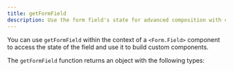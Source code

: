 ```yaml
---
title: getFormField
description: Use the form field's state for advanced composition with custom form components.
---
```


You can use `getFormField` within the context of a `<Form.Field>` component to access the state of the field and use it to build custom components.

The `getFormField` function returns an object with the following types:
